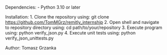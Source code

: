 Dependencies:
    - Python 3.10 or later

Installation:
    1. Clone the repository using: git clone https://github.com/TomMGrz/remitly_internship
    2. Open shell and navigate to repository directory using: cd path/to/your/repository
    3. Execute program using: python verify_json.py
    4. Execute unit tests using: python verify_json_unittests.py

Author:
    Tomasz Grzanka
